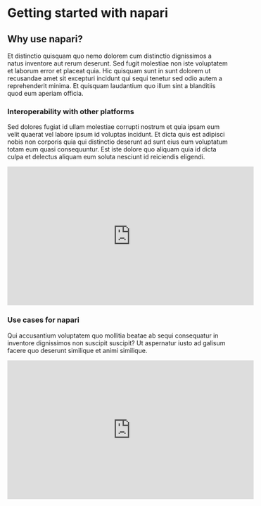 # Getting started with napari

## Why use napari?

Et distinctio quisquam quo nemo dolorem cum distinctio dignissimos a natus inventore aut rerum deserunt. Sed fugit molestiae non iste voluptatem et laborum error et placeat quia. Hic quisquam sunt in sunt dolorem ut recusandae amet sit excepturi incidunt qui sequi tenetur sed odio autem a reprehenderit minima. Et quisquam laudantium quo illum sint a blanditiis quod eum aperiam officia.

### Interoperability with other platforms

Sed dolores fugiat id ullam molestiae corrupti nostrum et quia ipsam eum velit quaerat vel labore ipsum id voluptas incidunt. Et dicta quis est adipisci nobis non corporis quia qui distinctio deserunt ad sunt eius eum voluptatum totam eum quasi consequuntur. Est iste dolore quo aliquam quia id dicta culpa et delectus aliquam eum soluta nesciunt id reiciendis eligendi.

<iframe width="560" height="315" src="https://www.youtube.com/embed/VgvDSq5aCDQ" title="YouTube video player" frameborder="0" allow="accelerometer; autoplay; clipboard-write; encrypted-media; gyroscope; picture-in-picture" allowfullscreen></iframe>

### Use cases for napari

Qui accusantium voluptatem quo mollitia beatae ab sequi consequatur in inventore dignissimos non suscipit suscipit? Ut aspernatur iusto ad galisum facere quo deserunt similique et animi similique.

<iframe width="560" height="315" src="https://www.youtube.com/embed/Dzej2YDQM6Q" title="YouTube video player" frameborder="0" allow="accelerometer; autoplay; clipboard-write; encrypted-media; gyroscope; picture-in-picture" allowfullscreen></iframe>
